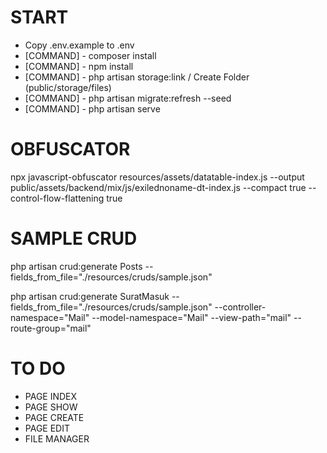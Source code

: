 # START
- Copy .env.example to .env
- [COMMAND] - composer install
- [COMMAND] - npm install
- [COMMAND] - php artisan storage:link / Create Folder (public/storage/files)
- [COMMAND] - php artisan migrate:refresh --seed
- [COMMAND] - php artisan serve

# OBFUSCATOR
npx javascript-obfuscator resources/assets/datatable-index.js --output public/assets/backend/mix/js/exilednoname-dt-index.js --compact true --control-flow-flattening true

# SAMPLE CRUD
php artisan crud:generate Posts --fields_from_file="./resources/cruds/sample.json"

php artisan crud:generate SuratMasuk --fields_from_file="./resources/cruds/sample.json" --controller-namespace="Mail" --model-namespace="Mail" --view-path="mail" --route-group="mail"

# TO DO
- PAGE INDEX
- PAGE SHOW
- PAGE CREATE
- PAGE EDIT
- FILE MANAGER